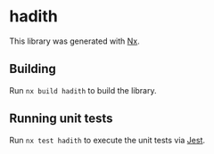 # hadith

This library was generated with [Nx](https://nx.dev).

## Building

Run `nx build hadith` to build the library.

## Running unit tests

Run `nx test hadith` to execute the unit tests via [Jest](https://jestjs.io).
